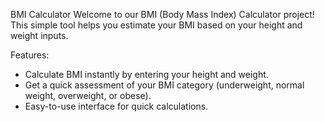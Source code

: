 BMI Calculator
Welcome to our BMI (Body Mass Index) Calculator project! 
This simple tool helps you estimate your BMI based on your height and weight inputs.

Features:
* Calculate BMI instantly by entering your height and weight.
* Get a quick assessment of your BMI category (underweight, normal weight, overweight, or obese).
* Easy-to-use interface for quick calculations.
